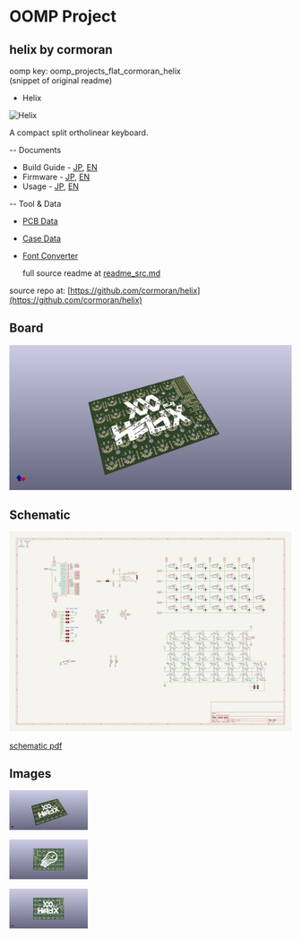 # OOMP Project  
## helix  by cormoran  
  
oomp key: oomp_projects_flat_cormoran_helix  
(snippet of original readme)  
  
- Helix  
  
![Helix](https://i.imgur.com/XBAmynN.jpg)  
  
A compact split ortholinear keyboard.  
  
-- Documents  
  
* Build Guide - [JP](/Doc/buildguide_jp.md), [EN](/Doc/buildguide_en.md)  
* Firmware - [JP](/Doc/firmware_jp.md), [EN](/Doc/firmware_en.md)  
* Usage - [JP](/Doc/usage_jp.md), [EN](/Doc/usage_en.md)   
  
  
-- Tool & Data  
  
* [PCB Data](/PCB)  
* [Case Data](/Case)  
* [Font Converter](/FontConverter)  
  
  full source readme at [readme_src.md](readme_src.md)  
  
source repo at: [https://github.com/cormoran/helix](https://github.com/cormoran/helix)  
## Board  
  
[![working_3d.png](working_3d_600.png)](working_3d.png)  
## Schematic  
  
[![working_schematic.png](working_schematic_600.png)](working_schematic.png)  
  
[schematic pdf](working_schematic.pdf)  
## Images  
  
[![working_3d.png](working_3d_140.png)](working_3d.png)  
  
[![working_3d_back.png](working_3d_back_140.png)](working_3d_back.png)  
  
[![working_3d_front.png](working_3d_front_140.png)](working_3d_front.png)  
